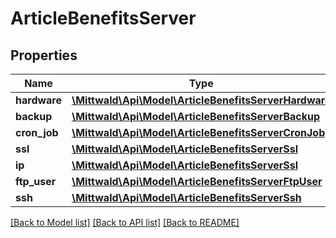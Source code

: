 # ArticleBenefitsServer

## Properties
Name | Type | Description | Notes
------------ | ------------- | ------------- | -------------
**hardware** | [**\Mittwald\Api\Model\ArticleBenefitsServerHardware**](ArticleBenefitsServerHardware.md) |  | [optional] 
**backup** | [**\Mittwald\Api\Model\ArticleBenefitsServerBackup**](ArticleBenefitsServerBackup.md) |  | [optional] 
**cron_job** | [**\Mittwald\Api\Model\ArticleBenefitsServerCronJob**](ArticleBenefitsServerCronJob.md) |  | [optional] 
**ssl** | [**\Mittwald\Api\Model\ArticleBenefitsServerSsl**](ArticleBenefitsServerSsl.md) |  | [optional] 
**ip** | [**\Mittwald\Api\Model\ArticleBenefitsServerSsl**](ArticleBenefitsServerSsl.md) |  | [optional] 
**ftp_user** | [**\Mittwald\Api\Model\ArticleBenefitsServerFtpUser**](ArticleBenefitsServerFtpUser.md) |  | [optional] 
**ssh** | [**\Mittwald\Api\Model\ArticleBenefitsServerSsh**](ArticleBenefitsServerSsh.md) |  | [optional] 

[[Back to Model list]](../../README.md#documentation-for-models) [[Back to API list]](../../README.md#documentation-for-api-endpoints) [[Back to README]](../../README.md)

